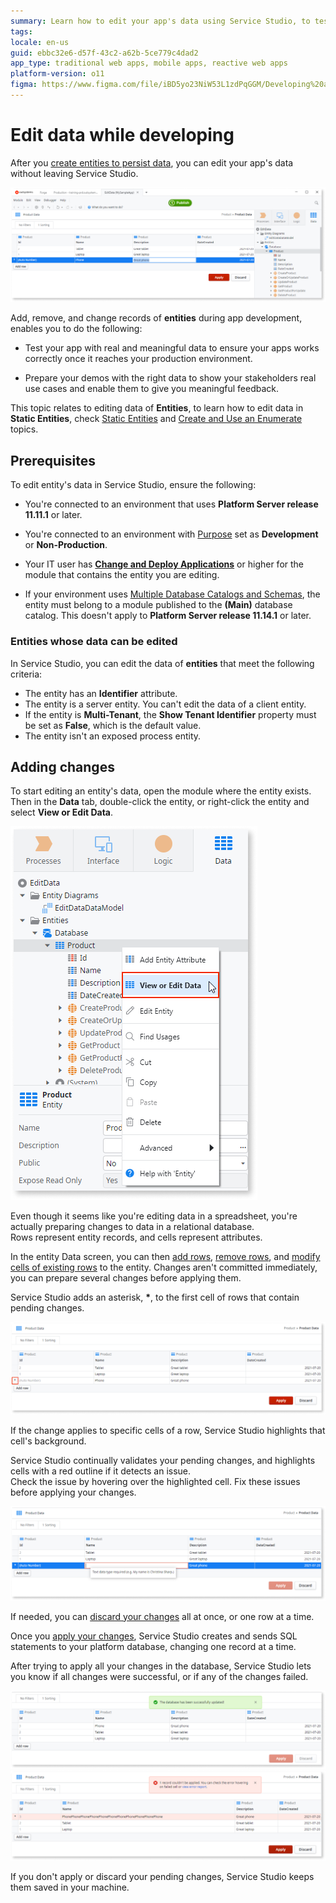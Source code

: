 ```yaml
---
summary: Learn how to edit your app's data using Service Studio, to test your app, or to prepare a demo with meaningful data.
tags:
locale: en-us
guid: ebbc32e6-d57f-43c2-a62b-5ce779c4dad2
app_type: traditional web apps, mobile apps, reactive web apps
platform-version: o11
figma: https://www.figma.com/file/iBD5yo23NiW53L1zdPqGGM/Developing%20an%20Application?node-id=668:424
---
```


# Edit data while developing

After you [create entities to persist data](../modeling/entity-create.md), you can edit your app's data without leaving Service Studio.

![Screenshot of Service Studio interface showing data editing options](images/edit-data-ss.png "Editing Data in Service Studio")

Add, remove, and change records of **entities** during app development, enables you to do the following:

* Test your app with real and meaningful data to ensure your apps works correctly once it reaches your production environment.

* Prepare your demos with the right data to show your stakeholders real use cases and enable them to give you meaningful feedback.

<div class="info" markdown="1">

This topic relates to editing data of **Entities**, to learn how to edit data in **Static Entities**, check [Static Entities](../modeling/entity-static.md) and [Create and Use an Enumerate](../modeling/enumerate-create.md) topics.

</div>

## Prerequisites

To edit entity's data in Service Studio, ensure the following:

* You're connected to an environment that uses **Platform Server release 11.11.1** or later.

* You're connected to an environment with [Purpose](../../../setup-maintain/setup/environment-config.md#purpose) set as **Development** or **Non-Production**.

* Your IT user has [**Change and Deploy Applications**](../../../managing-the-applications-lifecycle/manage-it-teams/about-permission-levels.md) or higher for the module that contains the entity you are editing. 

*  If your environment uses [Multiple Database Catalogs and Schemas](https://success.outsystems.com/Support/Enterprise_Customers/Maintenance_and_Operations/Multiple_Database_Catalogs_and_Schemas), the entity must belong to a module published to the **(Main)** database catalog. This doesn't apply to **Platform Server release 11.14.1** or later.


### Entities whose data can be edited

In Service Studio, you can edit the data of **entities** that meet the following criteria:

* The entity has an **Identifier** attribute.
* The entity is a server entity. You can't edit the data of a client entity.
* If the entity is **Multi-Tenant**, the  **Show Tenant Identifier** property must be set as **False**, which is the default value.
* The entity isn't an exposed process entity.

## Adding changes

To start editing an entity's data, open the module where the entity exists. Then in the **Data** tab, double-click the entity, or right-click the entity and select **View or Edit Data**.

![Screenshot of Service Studio with the Data tab open, highlighting the option to view or edit data](images/open-edit-data-ss.png "Opening Data for Editing in Service Studio")

<div class="info" markdown="1">

Even though it seems like you're editing data in a spreadsheet, you're actually preparing changes to data in a relational database.<br/>
Rows represent entity records, and cells represent attributes.

</div>

In the entity Data screen, you can then [add rows](how-edit-data.md#add), [remove rows](how-edit-data.md#remove), and [modify cells of existing rows](how-edit-data.md#modify) to the entity. Changes aren't committed immediately, you can prepare several changes before applying them.

Service Studio adds an asterisk, **\***, to the first cell of rows that contain pending changes.

![Screenshot showing rows with pending changes marked by an asterisk in Service Studio](images/pending-changes-ss.png "Pending Changes in Service Studio")

If the change applies to specific cells of a row, Service Studio highlights that cell's background.

Service Studio continually validates your pending changes, and highlights cells with a red outline if it detects an issue.<br/>
Check the issue by hovering over the highlighted cell. Fix these issues before applying your changes.

![Screenshot of Service Studio highlighting cells with validation errors in red outline](images/pedning-changes-validation-ss.png "Validating Pending Changes in Service Studio")

If needed, you can [discard your changes](how-edit-data.md#discard) all at once, or one row at a time.

Once you [apply your changes](how-edit-data.md#apply), Service Studio creates and sends SQL statements to your platform database, changing one record at a time.

After trying to apply all your changes in the database, Service Studio lets you know if all changes were successful, or if any of the changes failed.

![Screenshot of Service Studio indicating successful data changes with a confirmation message](images/changes-successfully-ss.png "Successful Data Changes in Service Studio")
![Screenshot of Service Studio showing a message that some data changes failed](images/changes-failed-ss.png "Failed Data Changes in Service Studio")

If you don't apply or discard your pending changes, Service Studio keeps them saved in your machine.
